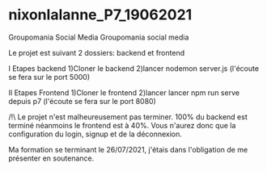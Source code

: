 # nixonlalanne_P7_19062021
Groupomania Social Media
Groupomania social media

Le projet est suivant 2 dossiers: backend et frontend

I Etapes backend
1)Cloner le backend
2)lancer nodemon server.js (l'écoute se fera sur le port 5000)

II Etapes Frontend
1)Cloner le frontend
2)lancer lancer npm run serve depuis p7 (l'écoute se fera sur le port 8080)


/!\ Le projet n'est malheureusement pas terminer. 100% du backend est terminé néanmoins le frontend est à 40%. Vous n'aurez donc que la configuration du login, signup et de la déconnexion.

Ma formation se terminant le 26/07/2021, j'étais dans l'obligation de me présenter en soutenance.

